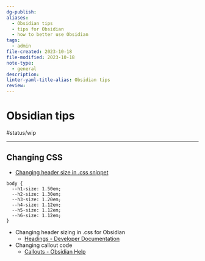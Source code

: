 ```yaml
---
dg-publish: 
aliases:
  - Obsidian tips
  - tips for Obsidian
  - how to better use Obsidian
tags:
  - admin
file-created: 2023-10-18
file-modified: 2023-10-18
note-type:
  - general
description: 
linter-yaml-title-alias: Obsidian tips
review:
---
```


# Obsidian tips

#status/wip

---

## Changing CSS

- [Changing header size in .css snippet](https://forum.obsidian.md/t/setting-to-reduce-huge-h1-heading-font-size/45511/7)
```
body {
  --h1-size: 1.50em;
  --h2-size: 1.30em;
  --h3-size: 1.20em;
  --h4-size: 1.12em;
  --h5-size: 1.12em;
  --h6-size: 1.12em;
}
```

- Changing header sizing in .css for Obsidian
	- [Headings - Developer Documentation](https://docs.obsidian.md/Reference/CSS+variables/Editor/Headings)
- Changing callout code
	- [Callouts - Obsidian Help](https://help.obsidian.md/Editing+and+formatting/Callouts)